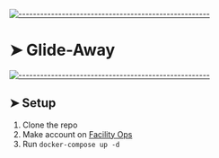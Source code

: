 <!-- ⚠️ This README has been generated from the file(s) "blueprint.md" ⚠️-->
[![-----------------------------------------------------](https://raw.githubusercontent.com/andreasbm/readme/master/assets/lines/colored.png)](#glide-away)

# ➤ Glide-Away


[![-----------------------------------------------------](https://raw.githubusercontent.com/andreasbm/readme/master/assets/lines/colored.png)](#setup)

## ➤ Setup

1. Clone the repo
2. Make account on [Facility Ops](https://app.facility-ops.com/login)
3. Run `docker-compose up -d`
